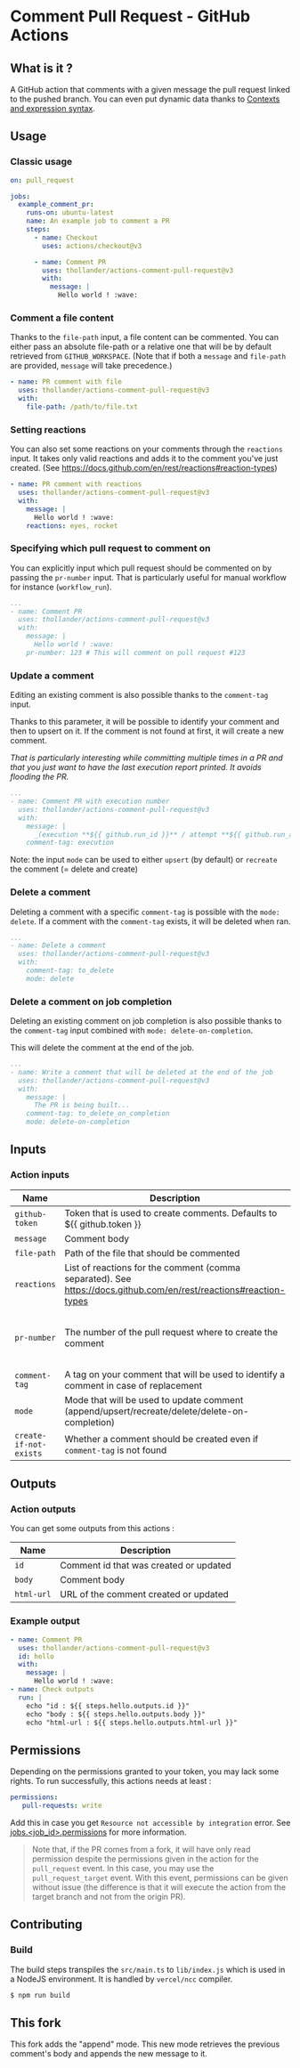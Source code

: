 # Comment Pull Request - GitHub Actions

## What is it ?

A GitHub action that comments with a given message the pull request linked to the pushed branch.
You can even put dynamic data thanks to [Contexts and expression syntax](https://help.github.com/en/actions/automating-your-workflow-with-github-actions/contexts-and-expression-syntax-for-github-actions).

## Usage

### Classic usage

```yml
on: pull_request

jobs:
  example_comment_pr:
    runs-on: ubuntu-latest
    name: An example job to comment a PR
    steps:
      - name: Checkout
        uses: actions/checkout@v3

      - name: Comment PR
        uses: thollander/actions-comment-pull-request@v3
        with:
          message: |
            Hello world ! :wave:
```

### Comment a file content

Thanks to the `file-path` input, a file content can be commented.
You can either pass an absolute file-path or a relative one that will be by default retrieved from `GITHUB_WORKSPACE`.
(Note that if both a `message` and `file-path` are provided, `message` will take precedence.)

```yml
- name: PR comment with file
  uses: thollander/actions-comment-pull-request@v3
  with:
    file-path: /path/to/file.txt
```


### Setting reactions

You can also set some reactions on your comments through the `reactions` input.
It takes only valid reactions and adds it to the comment you've just created. (See https://docs.github.com/en/rest/reactions#reaction-types)

```yml
- name: PR comment with reactions
  uses: thollander/actions-comment-pull-request@v3
  with:
    message: |
      Hello world ! :wave:
    reactions: eyes, rocket
```

### Specifying which pull request to comment on

You can explicitly input which pull request should be commented on by passing the `pr-number` input.
That is particularly useful for manual workflow for instance (`workflow_run`).

```yml
...
- name: Comment PR
  uses: thollander/actions-comment-pull-request@v3
  with:
    message: |
      Hello world ! :wave:
    pr-number: 123 # This will comment on pull request #123
```


### Update a comment

Editing an existing comment is also possible thanks to the `comment-tag` input.

Thanks to this parameter, it will be possible to identify your comment and then to upsert on it.
If the comment is not found at first, it will create a new comment.

_That is particularly interesting while committing multiple times in a PR and that you just want to have the last execution report printed. It avoids flooding the PR._

```yml
...
- name: Comment PR with execution number
  uses: thollander/actions-comment-pull-request@v3
  with:
    message: |
      _(execution **${{ github.run_id }}** / attempt **${{ github.run_attempt }}**)_
    comment-tag: execution
```

Note: the input `mode` can be used to either `upsert` (by default) or `recreate` the comment (= delete and create)

### Delete a comment


Deleting a comment with a specific `comment-tag` is possible with the `mode: delete`. If a comment with the `comment-tag` exists, it will be deleted when ran.

```yml
...
- name: Delete a comment
  uses: thollander/actions-comment-pull-request@v3
  with:
    comment-tag: to_delete
    mode: delete
```

### Delete a comment on job completion

Deleting an existing comment on job completion is also possible thanks to the `comment-tag` input combined with `mode: delete-on-completion`.

This will delete the comment at the end of the job.

```yml
...
- name: Write a comment that will be deleted at the end of the job
  uses: thollander/actions-comment-pull-request@v3
  with:
    message: |
      The PR is being built...
    comment-tag: to_delete_on_completion
    mode: delete-on-completion
```

## Inputs

### Action inputs

| Name | Description | Required | Default |
| --- | --- | --- | --- |
| `github-token` | Token that is used to create comments. Defaults to ${{ github.token }} | ✅ | |
| `message` | Comment body | | |
| `file-path` | Path of the file that should be commented | | |
| `reactions` | List of reactions for the comment (comma separated). See https://docs.github.com/en/rest/reactions#reaction-types  | | |
| `pr-number` | The number of the pull request where to create the comment | | current pull-request/issue number (deduced from context) |
| `comment-tag` | A tag on your comment that will be used to identify a comment in case of replacement | | |
| `mode` | Mode that will be used to update comment (append/upsert/recreate/delete/delete-on-completion) | | upsert |
| `create-if-not-exists` | Whether a comment should be created even if `comment-tag` is not found | | true |


## Outputs

### Action outputs

You can get some outputs from this actions :

| Name | Description |
| --- | --- |
| `id` | Comment id that was created or updated |
| `body` | Comment body |
| `html-url` | URL of the comment created or updated |

### Example output

```yaml
- name: Comment PR
  uses: thollander/actions-comment-pull-request@v3
  id: hello
  with:
    message: |
      Hello world ! :wave:
- name: Check outputs
  run: |
    echo "id : ${{ steps.hello.outputs.id }}"
    echo "body : ${{ steps.hello.outputs.body }}"
    echo "html-url : ${{ steps.hello.outputs.html-url }}"
```

## Permissions

Depending on the permissions granted to your token, you may lack some rights.
To run successfully, this actions needs at least :

```yaml
permissions:
   pull-requests: write
```

Add this in case you get `Resource not accessible by integration` error.
See [jobs.<job_id>.permissions](https://docs.github.com/en/actions/using-workflows/workflow-syntax-for-github-actions#jobsjob_idpermissions) for more information.


> Note that, if the PR comes from a fork, it will have only read permission despite the permissions given in the action for the `pull_request` event.
> In this case, you may use the `pull_request_target` event. With this event, permissions can be given without issue (the difference is that it will execute the action from the target branch and not from the origin PR).

## Contributing

### Build

The build steps transpiles the `src/main.ts` to `lib/index.js` which is used in a NodeJS environment.
It is handled by `vercel/ncc` compiler.

```sh
$ npm run build
```

## This fork

This fork adds the "append" mode. This new mode retrieves the previous comment's body and appends the new message to it.
